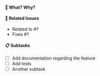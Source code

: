 #### :tophat: What? Why?


#### :pushpin: Related Issues
- Related to #?
- Fixes #?

#### :clipboard: Subtasks
- [ ] Add documentation regarding the feature 
- [ ] Add tests
- [ ] Another subtask
